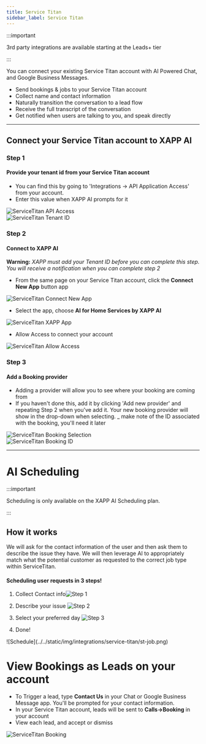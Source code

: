 ```yaml
---
title: Service Titan
sidebar_label: Service Titan
---
```


:::important

3rd party integrations are available starting at the Leads+ tier

:::

You can connect your existing Service Titan account with AI Powered Chat, and Google Business Messages.

- Send bookings & jobs to your Service Titan account
- Collect name and contact information
- Naturally transition the conversation to a lead flow
- Receive the full transcript of the conversation
- Get notified when users are talking to you, and speak directly

---

## Connect your Service Titan account to XAPP AI

### Step 1

#### Provide your tenant id from your Service Titan account

- You can find this by going to 'Integrations -> API Application Access' from your account.
- Enter this value when XAPP AI prompts for it

<div className="centered-image-container">
<img src="/img/integrations/service-titan/api-access.png" alt="ServiceTitan API Access"/>
</div>

<div className="centered-image-container">
<img src="/img/integrations/service-titan/get-tenantid.png" alt="ServiceTitan Tenant ID"/>
</div>

### Step 2

#### Connect to XAPP AI

**Warning:** _XAPP must add your Tenant ID before you can complete this step. You will receive a notification when you can complete step 2_

- From the same page on your Service Titan account, click the **Connect New App** button app

<div className="centered-image-container">
<img src="/img/integrations/service-titan/connect-new-app.png" alt="ServiceTitan Connect New App"/>
</div>

- Select the app, choose **AI for Home Services by XAPP AI**

<div className="centered-image-container">
<img src="/img/integrations/service-titan/ai-for-home-services.png" alt="ServiceTitan XAPP App"/>
</div>

- Allow Access to connect your account

<div className="centered-image-container">
<img src="/img/integrations/service-titan/allow-access.png" alt="ServiceTitan Allow Access"/>
</div>

### Step 3

#### Add a Booking provider

- Adding a provider will allow you to see where your booking are coming from
- If you haven't done this, add it by clicking 'Add new provider' and repeating Step 2 when you've add it. Your new booking provider will show in the drop-down when selecting. \_ make note of the ID associated with the booking, you'll need it later

<div className="centered-image-container">
<img src="/img/integrations/service-titan/booking-selection.png" alt="ServiceTitan Booking Selection"/>
</div>

<div className="centered-image-container">
<img src="/img/integrations/service-titan/booking-id.png" alt="ServiceTitan Booking ID"/>

</div>

<hr/>

# AI Scheduling

:::important

Scheduling is only available on the XAPP AI Scheduling plan.

:::

## How it works

We will ask for the contact information of the user and then ask them to describe the issue they have. We will then leverage AI to appropriately match what the potential customer as requested to the correct job type within ServiceTitan.

<div style={{width: '40%'}}>

#### Scheduling user requests in 3 steps!

1. Collect Contact info![Step 1](../../static/img/integrations/housecall-pro/contact.png)

2. Describe your issue ![Step 2](../../static/img/integrations/service-titan/st-description.png)

3. Select your preferred day ![Step 3](../../static/img/integrations/housecall-pro/time.png)

4. Done!

  <div style={{width: '160%'}}>
   ![Schedule](../../static/img/integrations/service-titan/st-job.png)
  </div>

</div>

# View Bookings as Leads on your account

- To Trigger a lead, type **Contact Us** in your Chat or Google Business Message app. You'll be prompted for your contact information.
- In your Service Titan account, leads will be sent to **Calls->Booking** in your account
- View each lead, and accept or dismiss

<div className="centered-image-container">
<img src="/img/integrations/service-titan/booking.png" alt="ServiceTitan Booking"/>
</div>
